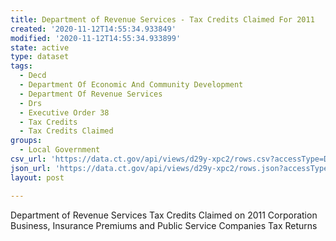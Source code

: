 ```yaml
---
title: Department of Revenue Services - Tax Credits Claimed For 2011
created: '2020-11-12T14:55:34.933849'
modified: '2020-11-12T14:55:34.933899'
state: active
type: dataset
tags:
  - Decd
  - Department Of Economic And Community Development
  - Department Of Revenue Services
  - Drs
  - Executive Order 38
  - Tax Credits
  - Tax Credits Claimed
groups:
  - Local Government
csv_url: 'https://data.ct.gov/api/views/d29y-xpc2/rows.csv?accessType=DOWNLOAD'
json_url: 'https://data.ct.gov/api/views/d29y-xpc2/rows.json?accessType=DOWNLOAD'
layout: post

---
```

Department of Revenue Services Tax Credits Claimed on 2011 Corporation Business, Insurance Premiums and Public Service Companies Tax Returns
